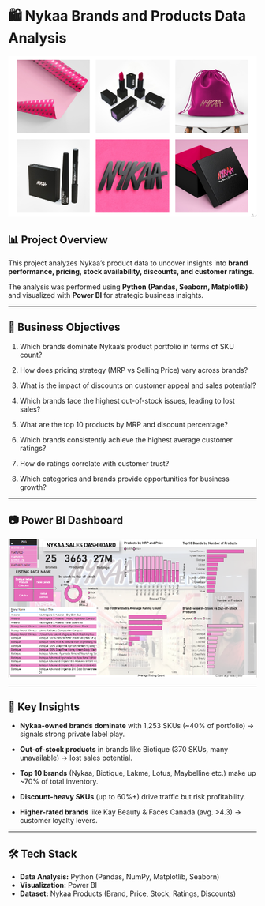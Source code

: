 # 🛍️ Nykaa Brands and Products Data Analysis

<p align="center">
  <img src="images/Nykaa Image.png" alt="Nykaa Logo" width="1000"/>
</p>

## 📊 Project Overview
This project analyzes Nykaa’s product data to uncover insights into **brand performance, pricing, stock availability, discounts, and customer ratings**.  

The analysis was performed using **Python (Pandas, Seaborn, Matplotlib)** and visualized with **Power BI** for strategic business insights.

---
## 🎯 Business Objectives

1. Which brands dominate Nykaa’s product portfolio in terms of SKU count?

2. How does pricing strategy (MRP vs Selling Price) vary across brands?

3. What is the impact of discounts on customer appeal and sales potential?

4. Which brands face the highest out-of-stock issues, leading to lost sales?

5. What are the top 10 products by MRP and discount percentage?

6. Which brands consistently achieve the highest average customer ratings?

7. How do ratings correlate with customer trust?

8. Which categories and brands provide opportunities for business growth?

---
## 📷 Power BI Dashboard
<p align="center">
  <img src="images/Nykaa Dashboard PNG.png" alt="Power BI Dashboard" width="1000"/>
</p>

---
## 🧩 Key Insights
- **Nykaa-owned brands dominate** with 1,253 SKUs (~40% of portfolio) → signals strong private label play.
  
- **Out-of-stock products** in brands like Biotique (370 SKUs, many unavailable) → lost sales potential.
  
- **Top 10 brands** (Nykaa, Biotique, Lakme, Lotus, Maybelline etc.) make up ~70% of total inventory.
  
- **Discount-heavy SKUs** (up to 60%+) drive traffic but risk profitability.
  
- **Higher-rated brands** like Kay Beauty & Faces Canada (avg. >4.3) → customer loyalty levers.  

---
## 🛠️ Tech Stack
- **Data Analysis:** Python (Pandas, NumPy, Matplotlib, Seaborn)  
- **Visualization:** Power BI  
- **Dataset:** Nykaa Products (Brand, Price, Stock, Ratings, Discounts)  





